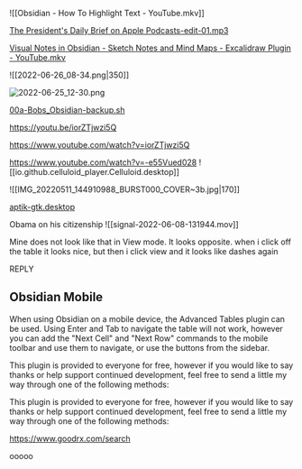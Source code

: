 




![[Obsidian - How To Highlight Text - YouTube.mkv]]


[The President's Daily Brief on Apple Podcasts-edit-01.mp3](file:///home/robert/Audio/The%20President's%20Daily%20Brief%20on%20Apple%20Podcasts-edit-01.mp3)


[Visual Notes in Obsidian - Sketch Notes and Mind Maps - Excalidraw Plugin - YouTube.mkv](file:///media/robert/SSD-ntfs/Youtube---DL/Visual%20Notes%20in%20Obsidian%20-%20Sketch%20Notes%20and%20Mind%20Maps%20-%20Excalidraw%20Plugin%20-%20YouTube.mkv)


![[2022-06-26_08-34.png|350]]


![2022-06-25_12-30.png](file:///home/robert/Icons/2022-06-25_12-30.png)



[00a-Bobs_Obsidian-backup.sh](file:///home/robert/.config/caja/scripts/00a-Bobs_Obsidian-backup.sh)

https://youtu.be/iorZTjwzi5Q


https://www.youtube.com/watch?v=iorZTjwzi5Q


https://www.youtube.com/watch?v=-e55Vued028
![[io.github.celluloid_player.Celluloid.desktop]]

![[IMG_20220511_144910988_BURST000_COVER~3b.jpg|170]]



[aptik-gtk.desktop](file:///home/robert/Desktop/aptik-gtk.desktop)

Obama on his citizenship
![[signal-2022-06-08-131944.mov]]

Mine does not look like that in View mode. It looks opposite. when i click off the table it looks nice, but then i click view and it looks like dashes again

REPLY


## Obsidian Mobile
When using Obsidian on a mobile device, the Advanced Tables plugin can be used. Using Enter and Tab to navigate the table will not work, however you can add the "Next Cell" and "Next Row" commands to the mobile toolbar and use them to navigate, or use the buttons from the sidebar.

This plugin is provided to everyone for free, however if you would like to say thanks or help support continued development, feel free to send a little my way through one of the following methods:


This plugin is provided to everyone for free, however if you would like to say thanks or help support continued development, feel free to send a little my way through one of the following methods:



https://www.goodrx.com/search






































ooooo